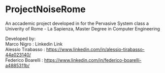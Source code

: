 # ProjectNoiseRome
An accademic project developed in for the Pervasive System class a Univerity of Rome - La Sapienza, Master Degree in Computer Engineering

Developed by:<br />
Marco Nigro : Linkedin Link<br />
Alessio Tirabasso : https://www.linkedin.com/in/alessio-tirabasso-44a023140/<br />
Federico Boarelli : https://www.linkedin.com/in/federico-boarelli-a4885311b/<br />
